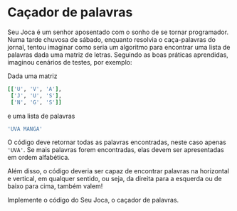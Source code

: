 # Caçador de palavras

Seu Joca é um senhor aposentado com o sonho de se tornar programador. Numa tarde
chuvosa de sábado, enquanto resolvia o caça-palavras do jornal, tentou imaginar
como seria um algoritmo para encontrar uma lista de palavras dada uma matriz de
letras. Seguindo as boas práticas aprendidas, imaginou cenários de testes, por
exemplo:

Dada uma matriz

```ruby
[['U', 'V', 'A'],
 ['J', 'U', 'S'],
 ['N', 'G', 'S']]
```

e uma lista de palavras

```ruby
'UVA MANGA'
```

O código deve retornar todas as palavras encontradas, neste caso apenas `'UVA'`.
Se mais palavras forem encontradas, elas devem ser apresentadas em ordem
alfabética.

Além disso, o código deveria ser capaz
de encontrar palavras na horizontal e vertical, em qualquer sentido, ou seja, da
direita para a esquerda ou de baixo para cima, também valem!

Implemente o código do Seu Joca, o caçador de palavras.

